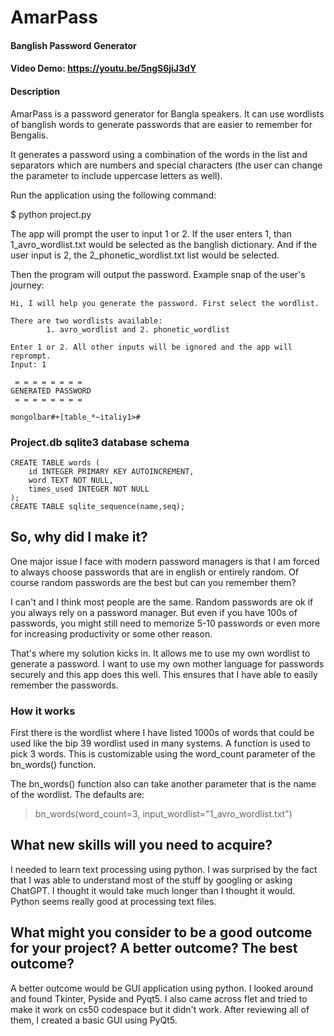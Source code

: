 
# AmarPass
#### Banglish Password Generator
#### Video Demo: https://youtu.be/5ngS6jiJ3dY

#### Description

AmarPass is a password generator for Bangla speakers. It can use wordlists of banglish words to generate passwords that are easier to remember for Bengalis.

It generates a password using a combination of the words in the list and separators which are numbers and special characters (the user can change the parameter to include uppercase letters as well).

Run the application using the following command:

$ python project.py

The app will prompt the user to input 1 or 2. If the user enters 1, than 1_avro_wordlist.txt would be selected as the banglish dictionary. And if the user input is 2, the 2_phonetic_wordlist.txt list would be selected.

Then the program will output the password. Example snap of the user's journey:

```
Hi, I will help you generate the password. First select the wordlist.

There are two wordlists available:
        1. avro_wordlist and 2. phonetic_wordlist

Enter 1 or 2. All other inputs will be ignored and the app will reprompt.
Input: 1

 = = = = = = = =
GENERATED PASSWORD
 = = = = = = = =

mongolbar#+[table_*~italiy1>#
```

### Project.db sqlite3 database schema
```
CREATE TABLE words (
    id INTEGER PRIMARY KEY AUTOINCREMENT,
    word TEXT NOT NULL,
    times_used INTEGER NOT NULL
);
CREATE TABLE sqlite_sequence(name,seq);
```

## So, why did I make it?

One major issue I face with modern password managers is that I am forced to always choose passwords that are in english or entirely random. Of course random passwords are the best but can you remember them?

I can't and I think most people are the same. Random passwords are ok if you always rely on a password manager. But even if you have 100s of passwords, you might still need to memorize 5-10 passwords or even more for increasing productivity or some other reason.

That's where my solution kicks in. It allows me to use my own wordlist to generate a password. I want to use my own mother language for passwords securely and this app does this well. This ensures that I have able to easily remember the passwords.

### How it works

First there is the wordlist where I have listed 1000s of words that could be used like the bip 39 wordlist used in many systems. A function is used to pick 3 words. This is customizable using the word_count parameter of the bn_words() function.

The bn_words() function also can take another parameter that is the name of the wordlist. The defaults are:

> bn_words(word_count=3, input_wordlist="1_avro_wordlist.txt")


## What new skills will you need to acquire?

I needed to learn text processing using python. I was surprised by the fact that I was able to understand most of the stuff by googling or asking ChatGPT. I thought it would take much longer than I thought it would. Python seems really good at processing text files.

## What might you consider to be a good outcome for your project? A better outcome? The best outcome?

A better outcome would be GUI application using python. I looked around and found Tkinter, Pyside and Pyqt5. I also came across flet and tried to make it work on cs50 codespace but it didn't work. After reviewing all of them, I created a basic GUI using PyQt5.
